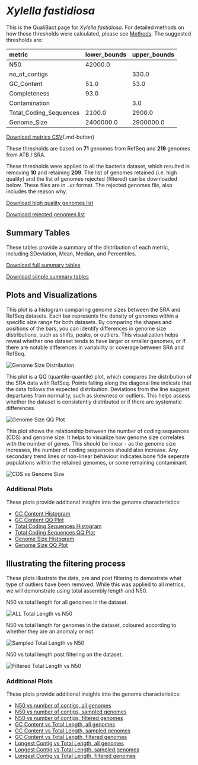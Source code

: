 # *Xylella fastidiosa*

This is the QualiBact page for *Xylella fastidiosa*. For detailed methods on how these thresholds were calculated, please see [Methods](../../methods.md).
The suggested thresholds are: 

| metric                 | lower_bounds   | upper_bounds   |
|:-----------------------|:---------------|:---------------|
| N50                    | 42000.0        |                |
| no_of_contigs          |                | 330.0          |
| GC_Content             | 51.0           | 53.0           |
| Completeness           | 93.0           |                |
| Contamination          |                | 3.0            |
| Total_Coding_Sequences | 2100.0         | 2900.0         |
| Genome_Size            | 2400000.0      | 2900000.0      |

[Download metrics CSV](Xylella_fastidiosa_metrics.csv){.md-button}


These thresholds are based on **71** genomes from RefSeq and **219** genomes from ATB / SRA.

These thresholds were applied to all the bacteria dataset, which resulted in removing **10** and retaining **209**.
The list of genomes retained (i.e. high quality) and the list of genomes rejected (filtered) can be downloaded below. These files are in `.xz` format. The rejected genomes file, also includes the reason why.

[Download high quality genomes list](Xylella_fastidiosa_high_quality_genomes.csv.xz)


[Download rejected genomes list](Xylella_fastidiosa_filtered_out_genomes.csv.xz)



## Summary Tables
These tables provide a summary of the distribution of each metric, including SDeviation, Mean, Median, and Percentiles.

[Download full summary tables](summary.csv)

[Download simple summary tables](selected_summary.csv)

## Plots and Visualizations

This plot is a histogram comparing genome sizes between the SRA and RefSeq datasets. Each bar represents the density of genomes within a specific size range for both datasets. By comparing the shapes and positions of the bars, you can identify differences in genome size distributions, such as shifts, peaks, or outliers. This visualization helps reveal whether one dataset tends to have larger or smaller genomes, or if there are notable differences in variability or coverage between SRA and RefSeq.

![Genome Size Distribution](Genome_Size_refseq_histogram_kde.png)

This plot is a QQ (quantile-quantile) plot, which compares the distribution of the SRA data with RefSeq. Points falling along the diagonal line indicate that the data follows the expected distribution. Deviations from the line suggest departures from normality, such as skewness or outliers. This helps assess whether the dataset is consistently distributed or if there are systematic differences.

![Genome Size QQ Plot](Genome_Size_refseq_qqplot.png)

This plot shows the relationship between the number of coding sequences (CDS) and genome size. It helps to visualize how genome size correlates with the number of genes. This should be linear - as the genome size increases, the number of coding sequences should also increase. Any secondary trend lines or non-linear behaviour indicates bone fide seperate populations within the retained genomes, or some remaining contaminant. 

![CDS vs Genome Size](Xylella_fastidiosa_CDS_vs_Genome_Size.png)

### Additional Plots

These plots provide additional insights into the genome characteristics:

- [GC Content Histogram](GC_Content_refseq_histogram_kde.png)
- [GC Content QQ Plot](GC_Content_refseq_qqplot.png)
- [Total Coding Sequences Histogram](Total_Coding_Sequences_refseq_histogram_kde.png)
- [Total Coding Sequences QQ Plot](Total_Coding_Sequences_refseq_qqplot.png)
- [Genome Size Histogram](Genome_Size_refseq_histogram_kde.png)
- [Genome Size QQ Plot](Genome_Size_refseq_qqplot.png)
## Illustrating the filtering process
These plots illustrate the data, pre and post filtering to demostrate what type of outliers have been removed. While this was applied to all metrics, we will demonstrate using total assembly length and N50.

N50 vs total length for all genomes in the dataset.

![ALL Total Length vs N50](Xylella_fastidiosa_all_total_length_N50.png)

N50 vs total length for genomes in the dataset, coloured according to whether they are an anomaly or not.

![Sampled Total Length vs N50](Xylella_fastidiosa_sample_total_length_N50.png)

N50 vs total length post filtering on the dataset.

![Filtered Total Length vs N50](Xylella_fastidiosa_filt_total_length_N50.png)

### Additional Plots

These plots provide additional insights into the genome characteristics:

- [N50 vs number of contigs, all genomes](Xylella_fastidiosa_all_N50_number.png)
- [N50 vs number of contigs, sampled genomes](Xylella_fastidiosa_sample_N50_number.png)
- [N50 vs number of contigs, filtered genomes](Xylella_fastidiosa_filt_N50_number.png)
- [GC Content vs Total Length, all genomes](Xylella_fastidiosa_all_total_length_GC_Content.png)
- [GC Content vs Total Length, sampled genomes](Xylella_fastidiosa_sample_total_length_GC_Content.png)
- [GC Content vs Total Length, filtered genomes](Xylella_fastidiosa_filt_total_length_GC_Content.png)
- [Longest Contig vs Total Length, all genomes](Xylella_fastidiosa_all_total_length_longest.png)
- [Longest Contig vs Total Length, sampled genomes](Xylella_fastidiosa_sample_total_length_longest.png)
- [Longest Contig vs Total Length, filtered genomes](Xylella_fastidiosa_filt_total_length_longest.png)
